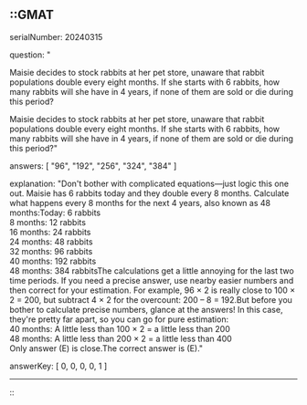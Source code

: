 ::GMAT
---


serialNumber: 20240315

question: "<p>Maisie decides to stock rabbits at her pet store, unaware that rabbit populations double every eight months. If she starts with 6 rabbits, how many rabbits will she have in 4 years, if none of them are sold or die during this period?</p>Maisie decides to stock rabbits at her pet store, unaware that rabbit populations double every eight months. If she starts with 6 rabbits, how many rabbits will she have in 4 years, if none of them are sold or die during this period?"

answers: [
  "96",
  "192",
  "256",
  "324",
  "384"
]

explanation: "Don't bother with complicated equations—just logic this one out. Maisie has 6 rabbits today and they double every 8 months. Calculate what happens every 8 months for the next 4 years, also known as 48 months:Today: 6 rabbits<br>8 months: 12 rabbits<br>16 months: 24 rabbits<br>24 months: 48 rabbits<br>32 months: 96 rabbits<br>40 months: 192 rabbits<br>48 months: 384 rabbitsThe calculations get a little annoying for the last two time periods. If you need a precise answer, use nearby easier numbers and then correct for your estimation. For example, 96 × 2 is really close to 100 × 2 = 200, but subtract 4 × 2 for the overcount: 200 – 8 = 192.But before you bother to calculate precise numbers, glance at the answers! In this case, they're pretty far apart, so you can go for pure estimation:<br>40 months: A little less than 100 × 2 = a little less than 200<br>48 months: A little less than 200 × 2 = a little less than 400<br>Only answer (E) is close.The correct answer is (E)."

answerKey: [
  0, 
  0, 
  0, 
  0, 
  1
]



---
::